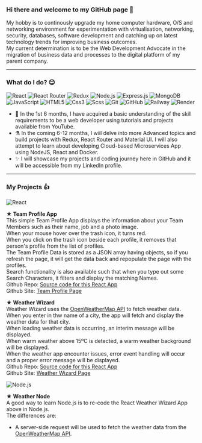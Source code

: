 <!--- My GitHub personal profile page -->

### Hi there and welcome to my GitHub page 👋

My hobby is to continously upgrade my home computer hardware, O/S and networking environment for experimentation with virtualisation, networking, security, databases, software development and catching up on latest technology trends for improving business outcomes.<br>
My current determination is to be the Web Development Advocate in the migration of business data and processes to the digital platform of my parent company.<br>

---

### What do I do? 😊

<p>
  <img alt="React" src="https://img.shields.io/badge/React-61DAFB?logo=react&logoColor=black&style=for-the-badge" />
  <img alt="React Router" src="https://img.shields.io/badge/React Router-CA4245?logo=react router&logoColor=white&style=for-the-badge" />
  <img alt="Redux" src="https://img.shields.io/badge/Redux-764ABC?logo=redux&logoColor=white&style=for-the-badge" />
  <img alt="Node.js" src="https://img.shields.io/badge/Node.js-339933?logo=node.js&logoColor=white&style=for-the-badge" />
  <img alt="Express.js" src="https://img.shields.io/badge/Express.js-581845?logo=express.js&logoColor=white&style=for-the-badge" />
  <img alt="MongoDB" src="https://img.shields.io/badge/MongoDB-47A24B?logo=MongoDB&logoColor=white&style=for-the-badge" />
  <img alt="JavaScript" src="https://img.shields.io/badge/JavaScript-F7DF1E?logo=javascript&logoColor=black&style=for-the-badge" />
  <img alt="HTML5" src="https://img.shields.io/badge/HTML5-E34F26?logo=html5&logoColor=white&style=for-the-badge" />
  <img alt="Css3" src="https://img.shields.io/badge/CSS3-1572B6?logo=css3&logoColor=white&style=for-the-badge" />
  <img alt="Scss" src="https://img.shields.io/badge/Sass-CC6699?logo=sass&logoColor=white&style=for-the-badge" />
  <img alt="Git" src="https://img.shields.io/badge/Git-F05032?logo=git&logoColor=white&style=for-the-badge" />
  <img alt="GitHub" src="https://img.shields.io/badge/GitHub-181717?logo=github&logoColor=white&style=for-the-badge" />
  <img alt="Railway" src="https://img.shields.io/badge/Railway-0B0D0E?logo=railway&logoColor=white&style=for-the-badge" />
  <img alt="Render" src="https://img.shields.io/badge/Render-3CB371?logo=render&logoColor=white&style=for-the-badge" />
 </p>

- 🤞 In the 1st 6 months, I have acquired a basic understanding of the skill requirements to be a web developer using tutorials and projects available from YouTube.
- ⚗️ In the coming 6-12 months, I wiil delve into more Advanced topics and build projects with Redux, React Router and Material UI. I will also attempt to learn about developing Cloud-based Microservices App using NodeJS, React and Docker.
- ✨ I will showcase my projects and coding journey here in GitHub and it will be accessible from my LinkedIn profile.

---

### My Projects 👍

<img alt="React" src="https://img.shields.io/badge/React-61DAFB?logo=react&logoColor=black&style=for-the-badge" />

<b>★ Team Profile App</b><br>
This simple Team Profile App displays the information about your Team Members such as their name, job and a photo image.<br>
When your mouse hover over the trash icon, it turns red.<br>
When you click on the trash icon beside each profile, it removes that person's profile from the list of profiles.<br>
The Team Profile Data is stored as a JSON array having objects, so if you refresh the page, it will get the data back and repopulate the page with the profiles.<br>
Search functionality is also available such that when you type out some Search Characters, it filters and display the matching Names.<br>
Github Repo: <a href="https://github.com/andym388/a02_1team-profile">Source code for this React App</a><br>
Github Site: <a href="https://andym388.github.io/a02_1team-profile/">Team Profile Page</a><br>

<b>★ Weather Wizard</b><br>
Weather Wizard uses the <a href="https://openweathermap.org/api">OpenWeatherMap API</a> to fetch weather data.<br>
When you enter in thw name of a city, the app will fetch and display the weather data for that city.<br>
When loading weather data is occurring, an interim message will be displayed.<br>
When warm weather above 15ºC is detected, a warm weather background will be displayed.<br>
When the weather app encounter issues, error event handling will occur and a proper error message will be displayed.<br>
Github Repo: <a href="https://github.com/andym388/a03_1weather-wizard">Source code for this React App</a><br>
Github Site: <a href="https://andym388.github.io/a03_1weather-wizard/">Weather Wizard Page</a><br>

<img alt="Node.js" src="https://img.shields.io/badge/Node.js-339933?logo=node.js&logoColor=white&style=for-the-badge" />

<b>★ Weather Node</b><br>
A good way to learn Node.js is to re-code the React Weather Wizard App above in Node.js.<br>
The differences are:<br>
- A server-side request will be used to fetch the weather data from the <a href="https://openweathermap.org/api">OpenWeatherMap API</a>.<br>
